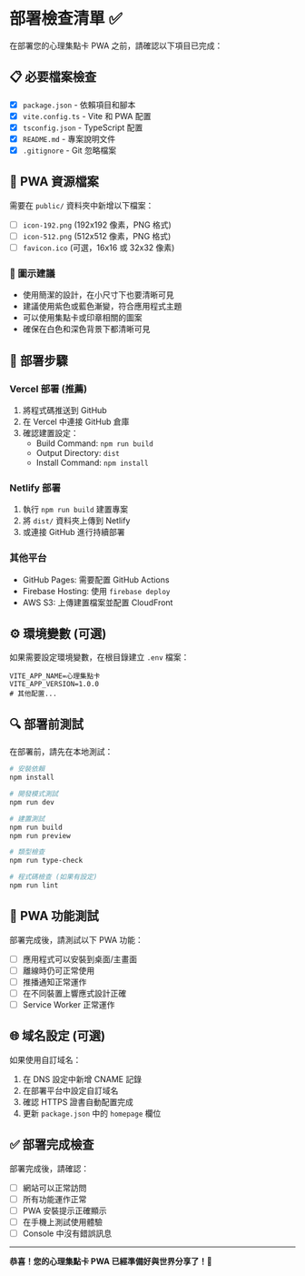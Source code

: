 # 部署檢查清單 ✅

在部署您的心理集點卡 PWA 之前，請確認以下項目已完成：

## 📋 必要檔案檢查

- [x] `package.json` - 依賴項目和腳本
- [x] `vite.config.ts` - Vite 和 PWA 配置
- [x] `tsconfig.json` - TypeScript 配置
- [x] `README.md` - 專案說明文件
- [x] `.gitignore` - Git 忽略檔案

## 🎨 PWA 資源檔案

需要在 `public/` 資料夾中新增以下檔案：

- [ ] `icon-192.png` (192x192 像素，PNG 格式)
- [ ] `icon-512.png` (512x512 像素，PNG 格式)
- [ ] `favicon.ico` (可選，16x16 或 32x32 像素)

### 📱 圖示建議

- 使用簡潔的設計，在小尺寸下也要清晰可見
- 建議使用紫色或藍色漸變，符合應用程式主題
- 可以使用集點卡或印章相關的圖案
- 確保在白色和深色背景下都清晰可見

## 🚀 部署步驟

### Vercel 部署 (推薦)

1. 將程式碼推送到 GitHub
2. 在 Vercel 中連接 GitHub 倉庫
3. 確認建置設定：
   - Build Command: `npm run build`
   - Output Directory: `dist`
   - Install Command: `npm install`

### Netlify 部署

1. 執行 `npm run build` 建置專案
2. 將 `dist/` 資料夾上傳到 Netlify
3. 或連接 GitHub 進行持續部署

### 其他平台

- GitHub Pages: 需要配置 GitHub Actions
- Firebase Hosting: 使用 `firebase deploy`
- AWS S3: 上傳建置檔案並配置 CloudFront

## ⚙️ 環境變數 (可選)

如果需要設定環境變數，在根目錄建立 `.env` 檔案：

```env
VITE_APP_NAME=心理集點卡
VITE_APP_VERSION=1.0.0
# 其他配置...
```

## 🔍 部署前測試

在部署前，請先在本地測試：

```bash
# 安裝依賴
npm install

# 開發模式測試
npm run dev

# 建置測試
npm run build
npm run preview

# 類型檢查
npm run type-check

# 程式碼檢查 (如果有設定)
npm run lint
```

## 📱 PWA 功能測試

部署完成後，請測試以下 PWA 功能：

- [ ] 應用程式可以安裝到桌面/主畫面
- [ ] 離線時仍可正常使用
- [ ] 推播通知正常運作
- [ ] 在不同裝置上響應式設計正確
- [ ] Service Worker 正常運作

## 🌐 域名設定 (可選)

如果使用自訂域名：

1. 在 DNS 設定中新增 CNAME 記錄
2. 在部署平台中設定自訂域名
3. 確認 HTTPS 證書自動配置完成
4. 更新 `package.json` 中的 `homepage` 欄位

## ✅ 部署完成檢查

部署完成後，請確認：

- [ ] 網站可以正常訪問
- [ ] 所有功能運作正常
- [ ] PWA 安裝提示正確顯示
- [ ] 在手機上測試使用體驗
- [ ] Console 中沒有錯誤訊息

---

**恭喜！您的心理集點卡 PWA 已經準備好與世界分享了！🎉**